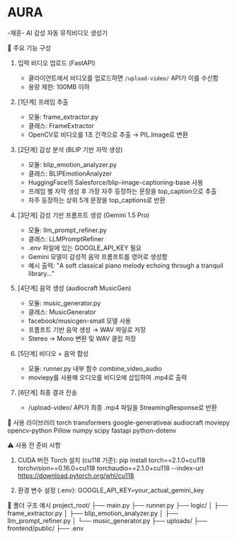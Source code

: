 # AURA

-재훈-
AI 감성 자동 뮤직비디오 생성기

🧩 주요 기능 구성

1. 입력 비디오 업로드 (FastAPI)
   - 클라이언트에서 비디오를 업로드하면 `/upload-video/` API가 이를 수신함
   - 용량 제한: 100MB 이하

2. [1단계] 프레임 추출
   - 모듈: frame_extractor.py
   - 클래스: FrameExtractor
   - OpenCV로 비디오를 1초 간격으로 추출 → PIL.Image로 변환

3. [2단계] 감성 분석 (BLIP 기반 자막 생성)
   - 모듈: blip_emotion_analyzer.py
   - 클래스: BLIPEmotionAnalyzer
   - HuggingFace의 Salesforce/blip-image-captioning-base 사용
   - 프레임 별 자막 생성 후 가장 자주 등장하는 문장을 top_caption으로 추출
   - 자주 등장하는 상위 5개 문장을 top_captions로 반환

4. [3단계] 감성 기반 프롬프트 생성 (Gemini 1.5 Pro)
   - 모듈: llm_prompt_refiner.py
   - 클래스: LLMPromptRefiner
   - .env 파일에 있는 GOOGLE_API_KEY 필요
   - Gemini 모델이 감성적 음악 프롬프트를 영어로 생성함
   - 예시 출력: "A soft classical piano melody echoing through a tranquil library..."

5. [4단계] 음악 생성 (audiocraft MusicGen)
   - 모듈: music_generator.py
   - 클래스: MusicGenerator
   - facebook/musicgen-small 모델 사용
   - 프롬프트 기반 음악 생성 → WAV 파일로 저장
   - Stereo → Mono 변환 및 WAV 클립 저장

6. [5단계] 비디오 + 음악 합성
   - 모듈: runner.py 내부 함수 combine_video_audio
   - moviepy를 사용해 오디오를 비디오에 삽입하여 .mp4로 출력

7. [6단계] 최종 결과 전송
   - /upload-video/ API가 최종 .mp4 파일을 StreamingResponse로 반환

🔧 사용 라이브러리
torch
transformers
google-generativeai
audiocraft
moviepy
opencv-python
Pillow
numpy
scipy
fastapi
python-dotenv

⚠️ 사용 전 준비 사항

1. CUDA 버전 Torch 설치 (cu118 기준):
pip install torch==2.1.0+cu118 torchvision==0.16.0+cu118 torchaudio==2.1.0+cu118 --index-url https://download.pytorch.org/whl/cu118

2. 환경 변수 설정 (.env):
GOOGLE_API_KEY=your_actual_gemini_key

📁 폴더 구조 예시
project_root/
├── main.py
├── runner.py
├── logic/
│   ├── frame_extractor.py
│   ├── blip_emotion_analyzer.py
│   ├── llm_prompt_refiner.py
│   └── music_generator.py
├── uploads/
├── frontend/public/
├── .env

